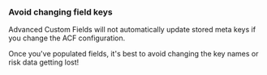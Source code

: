 ###  Avoid changing field keys

Advanced Custom Fields will not automatically update stored meta keys if you change the ACF configuration.

Once you've populated fields, it's best to avoid changing the key names or risk data getting lost!